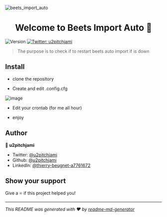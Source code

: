 ![beets_import_auto](https://socialify.git.ci/u2pitchjami/beets_import_auto/image?description=1&descriptionEditable=check%20if%20to%20restart%20beets%20auto%20import%20if%20is%20down&language=1&logo=https%3A%2F%2Fgreen-berenice-35.tiiny.site%2Fimage2vector-3.svg&name=1&owner=1&pattern=Charlie%20Brown&stargazers=1&theme=Dark)

<h1 align="center">Welcome to Beets Import Auto 👋</h1>
<p>
  <img alt="Version" src="https://img.shields.io/badge/version-1-blue.svg?cacheSeconds=2592000" />
  <a href="https://twitter.com/u2pitchjami" target="_blank">
    <img alt="Twitter: u2pitchjami" src="https://img.shields.io/twitter/follow/u2pitchjami.svg?style=social" />
  </a>
</p>

> The purpose is to check if to restart beets auto import if is down

## Install

- clone the repository

- Create and edit .config.cfg

![image](https://github.com/user-attachments/assets/6694a6fa-1385-40bd-bb48-fe832c027cfd)

- Edit your crontab (for me all hour)

- enjoy


## Author

👤 **u2pitchjami**

* Twitter: [@u2pitchjami](https://twitter.com/u2pitchjami)
* Github: [@u2pitchjami](https://github.com/u2pitchjami)
* LinkedIn: [@thierry-beugnet-a7761672](https://linkedin.com/in/thierry-beugnet-a7761672)

## Show your support

Give a ⭐️ if this project helped you!

***
_This README was generated with ❤️ by [readme-md-generator](https://github.com/kefranabg/readme-md-generator)_
